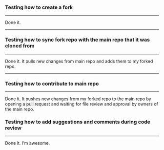 ### Testing how to create a fork
---
Done it.

---
### Testing how to sync fork repo with the main repo that it was cloned from
---
Done it. It pulls new changes from main repo and adds them to my forked repo.

---
### Testing how to contribute to main repo 
---
Done it. It pushes new changes from my forked repo to the main repo by opening a pull request and waiting for file review and approval by owners of the main repo.
### Testing how to add suggestions and comments during code review
---
Done it. I'm awesome.
